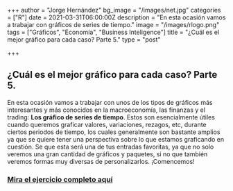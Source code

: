 +++
author = "Jorge Hernández"
bg_image = "/images/net.jpg"
categories = ["R"]
date = 2021-03-31T06:00:00Z
description = "En esta ocasión vamos a trabajar con gráficos de series de tiempo."
image = "/images/rlogo.png"
tags = ["Gráficos", "Economía", "Business Inteligence"]
title = "¿Cuál es el mejor gráfico para cada caso? Parte 5."
type = "post"

+++
## ¿Cuál es el mejor gráfico para cada caso? Parte 5.

En esta ocasión vamos a trabajar con unos de los tipos de gráficos más interesantes y más conocidos en la macroeconomía, las finanzas y el trading: **Los gráfico de series de tiempo**. Estos son esencialmente útiles cuando queremos graficar valores, variaciones, rezagos, etc, durante ciertos periodos de tiempo, los cuales generalmente son bastante amplios ya que se quiere tener una perspectiva sobre lo que estamos graficando en cuestión. Se que esta será una de tus entradas favoritas, ya que no solo veremos una gran cantidad de gráficos y paquetes, si no que también veremos formas muy diversas de personalizarlos. ¡Comencemos!

### [Mira el ejercicio completo aquí](https://bookdown.org/eljorgehdz/mejorgraficoparte51/ "graf5")